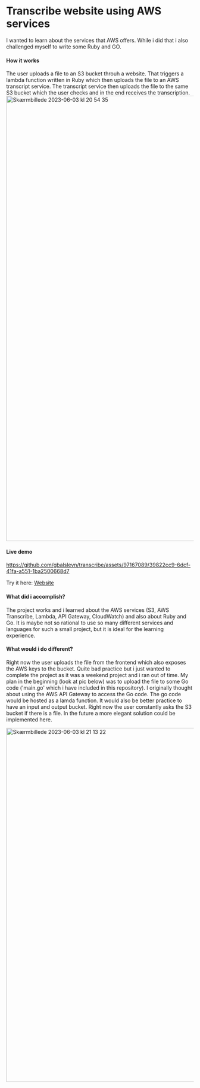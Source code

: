 # Transcribe website using AWS services

I wanted to learn about the services that AWS offers. While i did that i also challenged myself to write some Ruby and GO.


#### How it works

The user uploads a file to an S3 bucket throuh a website. That triggers a lambda function written in Ruby which then uploads the file to an AWS transcript service. 
The transcript service then uploads the file to the same S3 bucket which the user checks and in the end receives the transcription. 
<img width="1191" alt="Skærmbillede 2023-06-03 kl  20 54 35" src="https://github.com/gbalslevn/transcribe/assets/97167089/385f3d4c-154c-4ece-8655-3b6935344a03">

#### Live demo

https://github.com/gbalslevn/transcribe/assets/97167089/39822cc9-6dcf-41fa-a551-1ba2500668d7

Try it here: [Website](https://transcribe-audio-to-danish.onrender.com/)


#### What did i accomplish?
The project works and i learned about the AWS services (S3, AWS Transcribe, Lambda, API Gateway, CloudWatch) and also about Ruby and Go. 
It is maybe not so rational to use so many different services and languages for such a small project, but it is ideal for the learning experience. 

#### What would i do different?
Right now the user uploads the file from the frontend which also exposes the AWS keys to the bucket. Quite bad practice but i just wanted to complete the project as it was a weekend project and i ran out of time. My plan in the beginning (look at pic below) was to upload the file to some Go code ('main.go' which i have included in this repository). I originally thought about using the AWS API Gateway to access the Go code. The go code would be hosted as a lamda function. 
It would also be better practice to have an input and output bucket. Right now the user constantly asks the S3 bucket if there is a file. In the future a more elegant solution could be implemented here. 


<img width="947" alt="Skærmbillede 2023-06-03 kl  21 13 22" src="https://github.com/gbalslevn/transcribe/assets/97167089/8303d502-4f15-4951-9196-0e7753244ac8">






